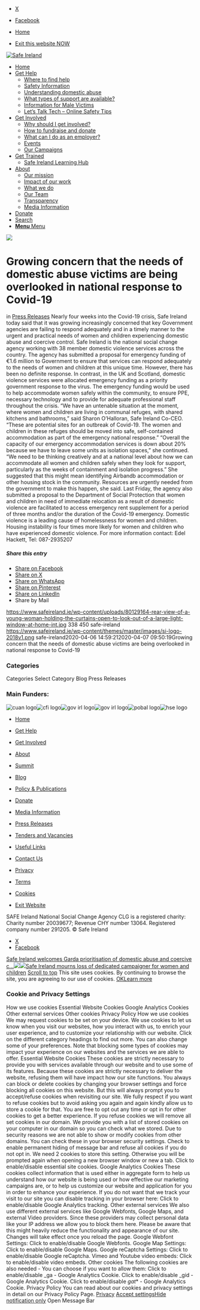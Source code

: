   * [X](https://twitter.com/SAFEIreland "X")
  * [Facebook](https://www.facebook.com/safe.ireland "Facebook")


  * [Home](https://www.safeireland.ie/)
  * [Exit this website NOW](https://www.google.ie/)


[![Safe Ireland](https://www.safeireland.ie/wp-content/themes/master/images/si-logo-2018v1.png)](https://www.safeireland.ie/)
  * [Home](https://www.safeireland.ie/)
  * [Get Help](https://www.safeireland.ie/get-help/)
    * [Where to find help](https://www.safeireland.ie/get-help/where-to-find-help/)
    * [Safety Information](https://www.safeireland.ie/get-help/safety-information/)
    * [Understanding domestic abuse](https://www.safeireland.ie/get-help/understanding-domestic-abuse/)
    * [What types of support are available?](https://www.safeireland.ie/get-help/what-types-of-support-are-available/)
    * [Information for Male Victims](https://www.safeireland.ie/get-help/information-for-male-victims/)
    * [Let’s Talk Tech – Online Safety Tips](https://www.safeireland.ie/lets-talk-tech-online-safety-tips/)
  * [Get Involved](https://www.safeireland.ie/get-involved/)
    * [Why should I get involved?](https://www.safeireland.ie/get-involved/why-should-i-get-involved/)
    * [How to fundraise and donate](https://www.safeireland.ie/get-involved/how-to-fundraise-and-donate/)
    * [What can I do as an employer?](https://www.safeireland.ie/get-involved/what-can-i-do-as-an-employer/)
    * [Events](https://www.safeireland.ie/get-involved/events/)
    * [Our Campaigns](https://www.safeireland.ie/get-involved/our-campaigns/)
  * [Get Trained](https://www.safeireland.ie/growing-concern-that-the-needs-of-domestic-abuse-victims-are-being-overlooked-in-national-response-to-covid-19/)
    * [Safe Ireland Learning Hub](https://www.safeireland.ie/safe-ireland-learning-hub/)
  * [About](https://www.safeireland.ie/about/)
    * [Our mission](https://www.safeireland.ie/about/our-mission/)
    * [Impact of our work](https://www.safeireland.ie/about/impact-of-our-work/)
    * [What we do](https://www.safeireland.ie/about/what-we-do/)
    * [Our Team](https://www.safeireland.ie/about/our-team/)
    * [Transparency](https://www.safeireland.ie/about/transparency/)
    * [Media Information](https://www.safeireland.ie/about/media-information/)
  * [Donate](https://www.safeireland.ie/get-involved/how-to-fundraise-and-donate/)
  * [Search](https://www.safeireland.ie/growing-concern-that-the-needs-of-domestic-abuse-victims-are-being-overlooked-in-national-response-to-covid-19/?s=)
  * [ **Menu** Menu ](https://www.safeireland.ie/growing-concern-that-the-needs-of-domestic-abuse-victims-are-being-overlooked-in-national-response-to-covid-19/)


[![](https://www.safeireland.ie/wp-content/uploads/80129164-rear-view-of-a-young-woman-holding-the-curtains-open-to-look-out-of-a-large-light-window-at-home-int.jpg)](https://www.safeireland.ie/wp-content/uploads/80129164-rear-view-of-a-young-woman-holding-the-curtains-open-to-look-out-of-a-large-light-window-at-home-int.jpg "80129164-rear-view-of-a-young-woman-holding-the-curtains-open-to-look-out-of-a-large-light-window-at-home-int")
# Growing concern that the needs of domestic abuse victims are being overlooked in national response to Covid-19
in [Press Releases](https://www.safeireland.ie/category/press-releases/)
Nearly four weeks into the Covid-19 crisis, Safe Ireland today said that it was growing increasingly concerned that key Government agencies are failing to respond adequately and in a timely manner to the urgent and practical needs of women and children experiencing domestic abuse and coercive control.
Safe Ireland is the national social change agency working with 38 member domestic violence services across the country.
The agency has submitted a proposal for emergency funding of €1.6 million to Government to ensure that services can respond adequately to the needs of women and children at this unique time. However, there has been no definite response.
In contrast, in the UK and Scotland, domestic violence services were allocated emergency funding as a priority government response to the virus. The emergency funding would be used to help accommodate women safely within the community, to ensure PPE, necessary technology and to provide for adequate professional staff throughout the crisis.
“We have an untenable situation at the moment, where women and children are living in communal refuges, with shared kitchens and bathrooms,” said Sharon O’Halloran, Safe Ireland Co-CEO. “These are potential sites for an outbreak of Covid-19. The women and children in these refuges should be moved into safe, self-contained accommodation as part of the emergency national response.”
“Overall the capacity of our emergency accommodation services is down about 20% because we have to leave some units as isolation spaces,” she continued. “We need to be thinking creatively and at a national level about how we can accommodate all women and children safely when they look for support, particularly as the weeks of containment and isolation progress.”
She suggested that this might mean identifying Airbandb accommodation or other housing stock in the community. Resources are urgently needed from the government to make this happen, she said.
Last Friday, the agency also submitted a proposal to the Department of Social Protection that women and children in need of immediate relocation as a result of domestic violence are facilitated to access emergency rent supplement for a period of three months and/or the duration of the Covid-19 emergency.
Domestic violence is a leading cause of homelessness for women and children. Housing instability is four times more likely for women and children who have experienced domestic violence.
For more information contact:
Edel Hackett, Tel: 087-2935207
##### Share this entry
  * [Share on Facebook](https://www.facebook.com/sharer.php?u=https://www.safeireland.ie/growing-concern-that-the-needs-of-domestic-abuse-victims-are-being-overlooked-in-national-response-to-covid-19/&t=Growing%20concern%20that%20the%20needs%20of%20domestic%20abuse%20victims%20are%20being%20overlooked%20in%20national%20response%20to%20Covid-19)
  * [Share on X](https://twitter.com/share?text=Growing%20concern%20that%20the%20needs%20of%20domestic%20abuse%20victims%20are%20being%20overlooked%20in%20national%20response%20to%20Covid-19&url=https://www.safeireland.ie/?p=7797)
  * [Share on WhatsApp](https://api.whatsapp.com/send?text=https://www.safeireland.ie/growing-concern-that-the-needs-of-domestic-abuse-victims-are-being-overlooked-in-national-response-to-covid-19/)
  * [Share on Pinterest](https://pinterest.com/pin/create/button/?url=https%3A%2F%2Fwww.safeireland.ie%2Fgrowing-concern-that-the-needs-of-domestic-abuse-victims-are-being-overlooked-in-national-response-to-covid-19%2F&description=Growing%20concern%20that%20the%20needs%20of%20domestic%20abuse%20victims%20are%20being%20overlooked%20in%20national%20response%20to%20Covid-19&media=https%3A%2F%2Fwww.safeireland.ie%2Fwp-content%2Fuploads%2F80129164-rear-view-of-a-young-woman-holding-the-curtains-open-to-look-out-of-a-large-light-window-at-home-int.jpg)
  * [Share on LinkedIn](https://linkedin.com/shareArticle?mini=true&title=Growing%20concern%20that%20the%20needs%20of%20domestic%20abuse%20victims%20are%20being%20overlooked%20in%20national%20response%20to%20Covid-19&url=https://www.safeireland.ie/growing-concern-that-the-needs-of-domestic-abuse-victims-are-being-overlooked-in-national-response-to-covid-19/)
  * Share by Mail


https://www.safeireland.ie/wp-content/uploads/80129164-rear-view-of-a-young-woman-holding-the-curtains-open-to-look-out-of-a-large-light-window-at-home-int.jpg 338 450 safe-ireland https://www.safeireland.ie/wp-content/themes/master/images/si-logo-2018v1.png safe-ireland2020-04-06 14:59:212020-04-07 09:50:19Growing concern that the needs of domestic abuse victims are being overlooked in national response to Covid-19
### Categories
Categories Select Category Blog Press Releases
### Main Funders:
![cuan logo](https://www.safeireland.ie/wp-content/uploads/logo-cuan.png)![cfi logo](https://www.safeireland.ie/wp-content/uploads/logo-cfi.png)![gov irl logo](https://www.safeireland.ie/wp-content/uploads/logo-goi2.png)![gov irl logo](https://www.safeireland.ie/wp-content/uploads/logo-doj.png)![pobal logo](https://www.safeireland.ie/wp-content/uploads/logo-pobal.png)![hse logo](https://www.safeireland.ie/wp-content/uploads/logo-hse.png)
  * [Home](https://www.safeireland.ie/)
  * [Get Help](https://www.safeireland.ie/get-help/)
  * [Get Involved](https://www.safeireland.ie/get-involved/)
  * [About](https://www.safeireland.ie/about/)
  * [Summit](https://www.safeireland.ie/?page_id=3620)
  * [Blog](https://www.safeireland.ie/blog/)


  * [Policy & Publications](https://www.safeireland.ie/policy-publications/)
  * [Donate](https://www.safeireland.ie/get-involved/how-to-fundraise-and-donate/)
  * [Media Information](https://www.safeireland.ie/about/media-information/)
  * [Press Releases](https://www.safeireland.ie/about/media-information/press-releases/)
  * [Tenders and Vacancies](https://www.safeireland.ie/tenders-and-vacancies/)
  * [Useful Links](https://www.safeireland.ie/links/)


  * [Contact Us](https://www.safeireland.ie/contact-us/)
  * [Privacy](https://www.safeireland.ie/privacy/)
  * [Terms](https://www.safeireland.ie/terms/)
  * [Cookies](https://www.safeireland.ie/cookies/)
  * [Exit Website](https://www.google.ie)


SAFE Ireland National Social Change Agency CLG is a registered charity: Charity number 20039677; Revenue CHY number 13064. Registered company number 291205.
© Safe Ireland 
  * [X](https://twitter.com/SAFEIreland "X")
  * [Facebook](https://www.facebook.com/safe.ireland "Facebook")


[Safe Ireland welcomes Garda prioritisation of domestic abuse and coercive c...![](https://www.safeireland.ie/wp-content/uploads/slider-img-1500x630-woman-child-colour-80x80.jpg)](https://www.safeireland.ie/safe-ireland-welcomes-garda-prioritisation-of-domestic-abuse-and-coercive-control/)[![](https://www.safeireland.ie/wp-content/uploads/single-prayer-candle-e1541459951980-80x80.jpg)Safe Ireland mourns loss of dedicated campaigner for women and children](https://www.safeireland.ie/safe-ireland-mourns-loss-of-dedicated-campaigner-for-women-and-children/)
[Scroll to top](https://www.safeireland.ie/growing-concern-that-the-needs-of-domestic-abuse-victims-are-being-overlooked-in-national-response-to-covid-19/#top "Scroll to top")
This site uses cookies. By continuing to browse the site, you are agreeing to our use of cookies.
[OK](https://www.safeireland.ie/growing-concern-that-the-needs-of-domestic-abuse-victims-are-being-overlooked-in-national-response-to-covid-19/)[Learn more](https://www.safeireland.ie/growing-concern-that-the-needs-of-domestic-abuse-victims-are-being-overlooked-in-national-response-to-covid-19/)
### Cookie and Privacy Settings
How we use cookies
Essential Website Cookies
Google Analytics Cookies
Other external services
Other cookies
Privacy Policy
How we use cookies
We may request cookies to be set on your device. We use cookies to let us know when you visit our websites, how you interact with us, to enrich your user experience, and to customize your relationship with our website. 
Click on the different category headings to find out more. You can also change some of your preferences. Note that blocking some types of cookies may impact your experience on our websites and the services we are able to offer.
Essential Website Cookies
These cookies are strictly necessary to provide you with services available through our website and to use some of its features.
Because these cookies are strictly necessary to deliver the website, refusing them will have impact how our site functions. You always can block or delete cookies by changing your browser settings and force blocking all cookies on this website. But this will always prompt you to accept/refuse cookies when revisiting our site.
We fully respect if you want to refuse cookies but to avoid asking you again and again kindly allow us to store a cookie for that. You are free to opt out any time or opt in for other cookies to get a better experience. If you refuse cookies we will remove all set cookies in our domain.
We provide you with a list of stored cookies on your computer in our domain so you can check what we stored. Due to security reasons we are not able to show or modify cookies from other domains. You can check these in your browser security settings.
Check to enable permanent hiding of message bar and refuse all cookies if you do not opt in. We need 2 cookies to store this setting. Otherwise you will be prompted again when opening a new browser window or new a tab.
Click to enable/disable essential site cookies.
Google Analytics Cookies
These cookies collect information that is used either in aggregate form to help us understand how our website is being used or how effective our marketing campaigns are, or to help us customize our website and application for you in order to enhance your experience.
If you do not want that we track your visit to our site you can disable tracking in your browser here:
Click to enable/disable Google Analytics tracking.
Other external services
We also use different external services like Google Webfonts, Google Maps, and external Video providers. Since these providers may collect personal data like your IP address we allow you to block them here. Please be aware that this might heavily reduce the functionality and appearance of our site. Changes will take effect once you reload the page.
Google Webfont Settings:
Click to enable/disable Google Webfonts.
Google Map Settings:
Click to enable/disable Google Maps.
Google reCaptcha Settings:
Click to enable/disable Google reCaptcha.
Vimeo and Youtube video embeds:
Click to enable/disable video embeds.
Other cookies
The following cookies are also needed - You can choose if you want to allow them:
Click to enable/disable _ga - Google Analytics Cookie.
Click to enable/disable _gid - Google Analytics Cookie.
Click to enable/disable _gat_* - Google Analytics Cookie.
Privacy Policy
You can read about our cookies and privacy settings in detail on our Privacy Policy Page. 
[Privacy](https://www.safeireland.ie/privacy/)
[Accept settings](https://www.safeireland.ie/growing-concern-that-the-needs-of-domestic-abuse-victims-are-being-overlooked-in-national-response-to-covid-19/ "Allow to use cookies, you always can modify used cookies and services")[Hide notification only](https://www.safeireland.ie/growing-concern-that-the-needs-of-domestic-abuse-victims-are-being-overlooked-in-national-response-to-covid-19/ "Do not allow to use cookies or services - some functionality on our site might not work as expected.")
Open Message Bar
